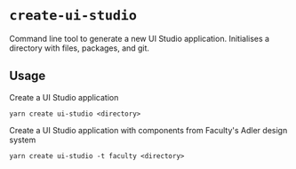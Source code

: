 # `create-ui-studio`

Command line tool to generate a new UI Studio application.
Initialises a directory with files, packages, and git.

## Usage

Create a UI Studio application

```
yarn create ui-studio <directory>
```

Create a UI Studio application with components from Faculty's Adler design system

```
yarn create ui-studio -t faculty <directory>
```
